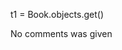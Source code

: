 <!-- Commands used -->
t1 = Book.objects.get()


<!-- Comments gotten from creating a book. -->
No comments was given